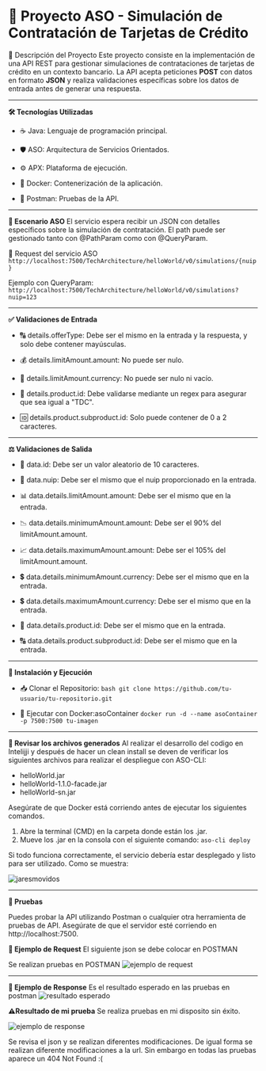 # 🚀 Proyecto ASO - Simulación de Contratación de Tarjetas de Crédito

📌 Descripción del Proyecto
Este proyecto consiste en la implementación de una API REST para gestionar simulaciones de contrataciones de tarjetas de crédito en un contexto bancario. La API acepta peticiones **POST** con datos en formato **JSON** y realiza validaciones específicas sobre los datos de entrada antes de generar una respuesta.

---
**🛠 Tecnologías Utilizadas**

- ☕ Java: Lenguaje de programación principal.

- 🛡 ASO: Arquitectura de Servicios Orientados.

- ⚙️ APX: Plataforma de ejecución.

- 🐳 Docker: Contenerización de la aplicación.

- 🧪 Postman: Pruebas de la API.

---
**📍 Escenario ASO**
El servicio espera recibir un JSON con detalles específicos sobre la simulación de contratación. El path puede ser gestionado tanto con @PathParam como con @QueryParam.

🔗 Request del servicio ASO
    ```http://localhost:7500/TechArchitecture/helloWorld/v0/simulations/{nuip}```
    
Ejemplo con QueryParam:
```http://localhost:7500/TechArchitecture/helloWorld/v0/simulations?nuip=123```

---

**✅ Validaciones de Entrada**

- 🔠 details.offerType: Debe ser el mismo en la entrada y la respuesta, y solo debe contener mayúsculas.

- 💰 details.limitAmount.amount: No puede ser nulo.

- 💱 details.limitAmount.currency: No puede ser nulo ni vacío.

- 🏦 details.product.id: Debe validarse mediante un regex para asegurar que sea igual a "TDC".

- 🆔 details.product.subproduct.id: Solo puede contener de 0 a 2 caracteres.

---
**⚖️ Validaciones de Salida**

- 🔢 data.id: Debe ser un valor aleatorio de 10 caracteres.

- 🔄 data.nuip: Debe ser el mismo que el nuip proporcionado en la entrada.

- 📊 data.details.limitAmount.amount: Debe ser el mismo que en la entrada.

- 📉 data.details.minimumAmount.amount: Debe ser el 90% del limitAmount.amount.

- 📈 data.details.maximumAmount.amount: Debe ser el 105% del limitAmount.amount.

- 💲 data.details.minimumAmount.currency: Debe ser el mismo que en la entrada.

- 💲 data.details.maximumAmount.currency: Debe ser el mismo que en la entrada.

- 🎫 data.details.product.id: Debe ser el mismo que en la entrada.

- 🔠 data.details.product.subproduct.id: Debe ser el mismo que en la entrada.

---

**🚀 Instalación y Ejecución**

- 📥 Clonar el Repositorio:
  ```bash git clone https://github.com/tu-usuario/tu-repositorio.git```

- 🐳 Ejecutar con Docker:asoContainer
  ```docker run -d --name asoContainer -p 7500:7500 tu-imagen```

---

**📂  Revisar los archivos generados**
Al realizar el desarrollo del codigo en Intelijji y después de hacer un clean install se deven de verificar los siguientes archivos para realizar el despliegue con ASO-CLI:

- helloWorld.jar
- helloWorld-1.1.0-facade.jar
- helloWorld-sn.jar

Asegúrate de que Docker está corriendo antes de ejecutar los siguientes comandos.

1. Abre la terminal (CMD) en la carpeta donde están los .jar.
2. Mueve los .jar en la consola con el siguiente comando:
        ```aso-cli deploy```
   
Si todo funciona correctamente, el servicio debería estar desplegado y listo para ser utilizado. Como se muestra:

![jaresmovidos](https://github.com/Jazmin-25/IslasJazmin_pruebatecAso/blob/main/movimiento%20de%20jares%20en%20consola.png)

---

**🔬 Pruebas**

Puedes probar la API utilizando Postman o cualquier otra herramienta de pruebas de API. Asegúrate de que el servidor esté corriendo en http://localhost:7500.

**📌 Ejemplo de Request**
El siguiente json se debe colocar en POSTMAN

Se realizan pruebas en POSTMAN
![ejemplo de request](https://github.com/Jazmin-25/IslasJazmin_pruebatecAso/blob/main/ejemplo%20de%20request%20ASO.png)

---

**📌 Ejemplo de Response**
Es el resultado esperado en las pruebas en postman
![resultado esperado](https://github.com/Jazmin-25/IslasJazmin_pruebatecAso/blob/main/jsonrespuestaejemp.png)

**⚠️Resultado de mi prueba** Se realiza pruebas en mi disposito sin éxito.

![ejemplo de response](https://github.com/Jazmin-25/IslasJazmin_pruebatecAso/blob/main/response%20error%20404.png)

Se revisa el json y se realizan diferentes modificaciones. De igual forma se realizan diferente modificaciones a la url. Sin embargo en todas las pruebas aparece un 404 Not Found :(
